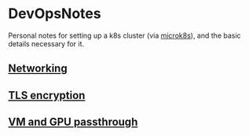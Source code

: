 # DevOpsNotes
Personal notes for setting up a k8s cluster (via [microk8s](https://microk8s.io/)), and the basic details necessary for it.

## [Networking](networking.md)

## [TLS encryption](encryption.md)

## [VM and GPU passthrough](vms.md)

